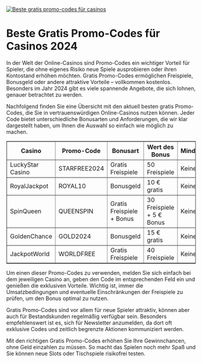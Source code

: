 [![Beste gratis promo-codes für casinos](https://123-caf.pages.dev/gitsignup.png)](https://vrmoo.ru/Bt82HjjY)

<h1>Beste Gratis Promo-Codes für Casinos 2024</h1>  <p>In der Welt der Online-Casinos sind Promo-Codes ein wichtiger Vorteil für Spieler, die ohne eigenes Risiko neue Spiele ausprobieren oder ihren Kontostand erhöhen möchten. Gratis Promo-Codes ermöglichen Freispiele, Bonusgeld oder andere attraktive Vorteile – vollkommen kostenlos. Besonders im Jahr 2024 gibt es viele spannende Angebote, die sich lohnen, genauer betrachtet zu werden.</p>  <p>Nachfolgend finden Sie eine Übersicht mit den aktuell besten gratis Promo-Codes, die Sie in vertrauenswürdigen Online-Casinos nutzen können. Jeder Code bietet unterschiedliche Bonusarten und Anforderungen, die wir klar dargestellt haben, um Ihnen die Auswahl so einfach wie möglich zu machen.</p>  <table border="1" cellpadding="8" cellspacing="0" style="border-collapse: collapse; width: 100%;">   <thead>     <tr>       <th>Casino</th>       <th>Promo-Code</th>       <th>Bonusart</th>       <th>Wert des Bonus</th>       <th>Mindesteinzahlung</th>       <th>Umsatzbedingungen</th>     </tr>   </thead>   <tbody>     <tr>       <td>LuckyStar Casino</td>       <td>STARFREE2024</td>       <td>Gratis Freispiele</td>       <td>50 Freispiele</td>       <td>Keine</td>       <td>30x Bonus</td>     </tr>     <tr>       <td>RoyalJackpot</td>       <td>ROYAL10</td>       <td>Bonusgeld</td>       <td>10 € gratis</td>       <td>Keine</td>       <td>35x Bonus</td>     </tr>     <tr>       <td>SpinQueen</td>       <td>QUEENSPIN</td>       <td>Gratis Freispiele + Bonus</td>       <td>30 Freispiele + 5 € Bonus</td>       <td>Keine</td>       <td>25x Bonus</td>     </tr>     <tr>       <td>GoldenChance</td>       <td>GOLD2024</td>       <td>Bonusgeld</td>       <td>15 € gratis</td>       <td>Keine</td>       <td>40x Bonus</td>     </tr>     <tr>       <td>JackpotWorld</td>       <td>WORLDFREE</td>       <td>Gratis Freispiele</td>       <td>40 Freispiele</td>       <td>Keine</td>       <td>30x Bonus</td>     </tr>   </tbody> </table>  <p>Um einen dieser Promo-Codes zu verwenden, melden Sie sich einfach bei dem jeweiligen Casino an, geben den Code im entsprechenden Feld ein und genießen die exklusiven Vorteile. Wichtig ist, immer die Umsatzbedingungen und eventuelle Einschränkungen der Freispiele zu prüfen, um den Bonus optimal zu nutzen.</p>  <p>Gratis Promo-Codes sind vor allem für neue Spieler attraktiv, können aber auch für Bestandskunden regelmäßig verfügbar sein. Besonders empfehlenswert ist es, sich für Newsletter anzumelden, da dort oft exklusive Codes und zeitlich begrenzte Aktionen kommuniziert werden.</p>  <p>Mit den richtigen Gratis Promo-Codes erhöhen Sie Ihre Gewinnchancen, ohne Geld einzahlen zu müssen. So macht das Spielen noch mehr Spaß und Sie können neue Slots oder Tischspiele risikofrei testen.</p>